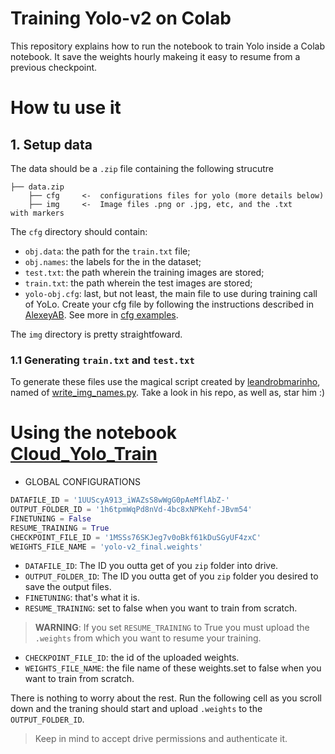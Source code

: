 Training Yolo-v2 on Colab
===

This repository explains how to run the notebook to train Yolo inside a Colab notebook. It save the weights hourly makeing it easy to resume from a previous checkpoint.

# How tu use it

## 1. Setup data

The data should be a `.zip` file containing the following strucutre

    ├── data.zip
        ├── cfg     <-  configurations files for yolo (more details below)
        ├── img     <-  Image files .png or .jpg, etc, and the .txt     with markers

The `cfg` directory should contain:
- `obj.data`: the path for the `train.txt` file;
- `obj.names`: the labels for the in the dataset;
- `test.txt`: the path wherein the training images are stored;
- `train.txt`: the path wherein the test images are stored;
- `yolo-obj.cfg`: last, but not least, the main file to use during training call of YoLo. Create your cfg file by following the instructions described in [AlexeyAB](https://github.com/AlexeyAB/darknet#how-to-train-to-detect-your-custom-objects). See more in [cfg examples](https://github.com/AlexeyAB/darknet/tree/master/cfg).

The `img` directory is pretty straightfoward. 

### 1.1 Generating `train.txt` and `test.txt`

To generate these files use the magical script created by [leandrobmarinho](https://github.com/leandrobmarinho/), named of [write_img_names.py](https://github.com/leandrobmarinho/yolo-marker/blob/master/write_img_names.py). Take a look in his repo, as well as, star him :)

# Using the notebook [Cloud_Yolo_Train](Cloud_Yolo_Train.ipynb)

- GLOBAL CONFIGURATIONS

```python
DATAFILE_ID = '1UUScyA913_iWAZsS8wWgG0pAeMflAbZ-'
OUTPUT_FOLDER_ID = '1h6tpmWqPd8nVd-4bc8xNPKehf-JBvm54'
FINETUNING = False
RESUME_TRAINING = True
CHECKPOINT_FILE_ID = '1MSSs76SKJeg7v0oBkf61kDuSGyUF4zxC'
WEIGHTS_FILE_NAME = 'yolo-v2_final.weights'
``` 

- `DATAFILE_ID`: The ID you outta get of you `zip` folder into drive.
- `OUTPUT_FOLDER_ID`: The ID you outta get of you `zip` folder you desired to save the output files.
- `FINETUNING`: that's what it is.
- `RESUME_TRAINING`: set to false when you want to train from scratch.

>  **WARNING**: If you set `RESUME_TRAINING` to True you must upload the `.weights` from which you want to resume your training. 

- `CHECKPOINT_FILE_ID`: the id of the uploaded weights.
- `WEIGHTS_FILE_NAME`: the file name of these weights.set to false when you want to train from scratch.

There is nothing to worry about the rest. Run the following cell as you scroll down and the traning should start and upload `.weights` to the `OUTPUT_FOLDER_ID`.

> Keep in mind to accept drive permissions and authenticate it.
